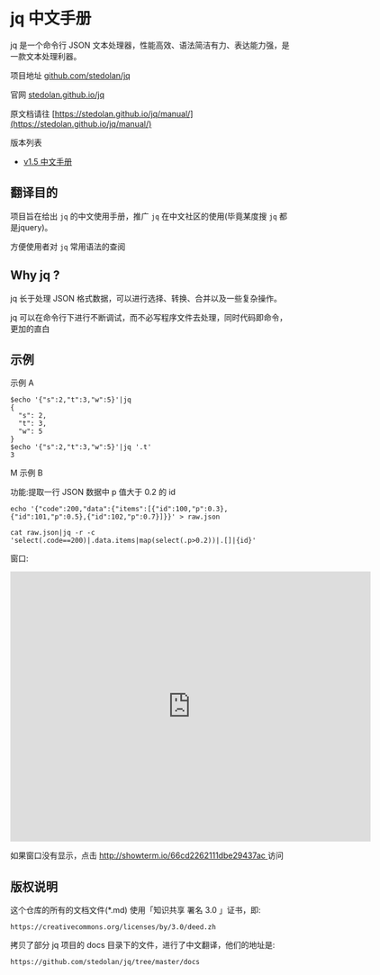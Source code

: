 # jq 中文手册

jq 是一个命令行 JSON 文本处理器，性能高效、语法简洁有力、表达能力强，是一款文本处理利器。

项目地址 [github.com/stedolan/jq](https://github.com/stedolan/jq)

官网 [stedolan.github.io/jq](https://stedolan.github.io/jq/)

原文档请往 [https://stedolan.github.io/jq/manual/](https://stedolan.github.io/jq/manual/)

版本列表

- [v1.5 中文手册](./manual/v1.5/)

## 翻译目的

项目旨在给出 `jq` 的中文使用手册，推广 `jq` 在中文社区的使用(毕竟某度搜 `jq` 都是jquery)。

方便使用者对 `jq` 常用语法的查阅

## Why jq ?

jq 长于处理 JSON 格式数据，可以进行选择、转换、合并以及一些复杂操作。

jq 可以在命令行下进行不断调试，而不必写程序文件去处理，同时代码即命令，更加的直白


## 示例

示例 A

```jq
$echo '{"s":2,"t":3,"w":5}'|jq
{
  "s": 2,
  "t": 3,
  "w": 5
}
$echo '{"s":2,"t":3,"w":5}'|jq '.t'
3
```
M
示例 B

功能:提取一行 JSON 数据中 p 值大于 0.2 的 id

```jq
echo '{"code":200,"data":{"items":[{"id":100,"p":0.3},{"id":101,"p":0.5},{"id":102,"p":0.7}]}}' > raw.json

cat raw.json|jq -r -c 'select(.code==200)|.data.items|map(select(.p>0.2))|.[]|{id}'
```

窗口:
<div>
<embed src="http://showterm.io/66cd2262111dbe29437ac" width= 640 height= 480 />
</div>

如果窗口没有显示，点击 [http://showterm.io/66cd2262111dbe29437ac ](http://showterm.io/66cd2262111dbe29437ac) 访问

## 版权说明

这个仓库的所有的文档文件(*.md) 使用「知识共享 署名 3.0 」证书，即:

    https://creativecommons.org/licenses/by/3.0/deed.zh

拷贝了部分 jq 项目的 docs 目录下的文件，进行了中文翻译，他们的地址是:

    https://github.com/stedolan/jq/tree/master/docs
